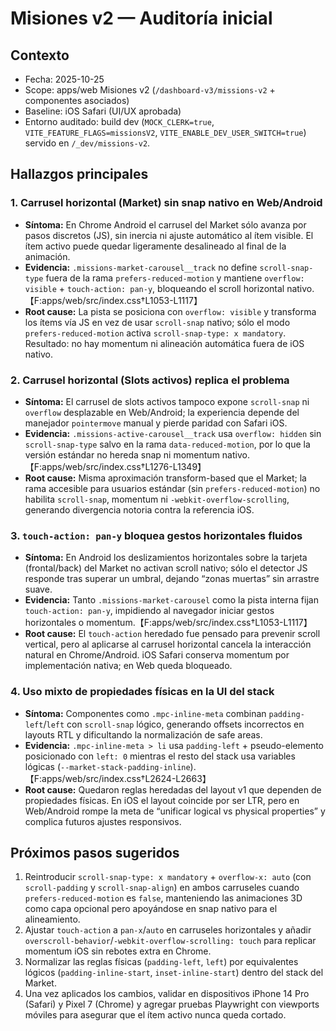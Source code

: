 # Misiones v2 — Auditoría inicial

## Contexto
- Fecha: 2025-10-25
- Scope: apps/web Misiones v2 (`/dashboard-v3/missions-v2` + componentes asociados)
- Baseline: iOS Safari (UI/UX aprobada)
- Entorno auditado: build dev (`MOCK_CLERK=true`, `VITE_FEATURE_FLAGS=missionsV2`, `VITE_ENABLE_DEV_USER_SWITCH=true`) servido en `/_dev/missions-v2`.

## Hallazgos principales

### 1. Carrusel horizontal (Market) sin snap nativo en Web/Android
- **Síntoma:** En Chrome Android el carrusel del Market sólo avanza por pasos discretos (JS), sin inercia ni ajuste automático al ítem visible. El ítem activo puede quedar ligeramente desalineado al final de la animación.
- **Evidencia:** `.missions-market-carousel__track` no define `scroll-snap-type` fuera de la rama `prefers-reduced-motion` y mantiene `overflow: visible` + `touch-action: pan-y`, bloqueando el scroll horizontal nativo.【F:apps/web/src/index.css†L1053-L1117】
- **Root cause:** La pista se posiciona con `overflow: visible` y transforma los ítems vía JS en vez de usar `scroll-snap` nativo; sólo el modo `prefers-reduced-motion` activa `scroll-snap-type: x mandatory`. Resultado: no hay momentum ni alineación automática fuera de iOS nativo.

### 2. Carrusel horizontal (Slots activos) replica el problema
- **Síntoma:** El carrusel de slots activos tampoco expone `scroll-snap` ni `overflow` desplazable en Web/Android; la experiencia depende del manejador `pointermove` manual y pierde paridad con Safari iOS.
- **Evidencia:** `.missions-active-carousel__track` usa `overflow: hidden` sin `scroll-snap-type` salvo en la rama `data-reduced-motion`, por lo que la versión estándar no hereda snap ni momentum nativo.【F:apps/web/src/index.css†L1276-L1349】
- **Root cause:** Misma aproximación transform-based que el Market; la rama accesible para usuarios estándar (sin `prefers-reduced-motion`) no habilita `scroll-snap`, momentum ni `-webkit-overflow-scrolling`, generando divergencia notoria contra la referencia iOS.

### 3. `touch-action: pan-y` bloquea gestos horizontales fluidos
- **Síntoma:** En Android los deslizamientos horizontales sobre la tarjeta (frontal/back) del Market no activan scroll nativo; sólo el detector JS responde tras superar un umbral, dejando “zonas muertas” sin arrastre suave.
- **Evidencia:** Tanto `.missions-market-carousel` como la pista interna fijan `touch-action: pan-y`, impidiendo al navegador iniciar gestos horizontales o momentum.【F:apps/web/src/index.css†L1053-L1117】
- **Root cause:** El `touch-action` heredado fue pensado para prevenir scroll vertical, pero al aplicarse al carrusel horizontal cancela la interacción natural en Chrome/Android. iOS Safari conserva momentum por implementación nativa; en Web queda bloqueado.

### 4. Uso mixto de propiedades físicas en la UI del stack
- **Síntoma:** Componentes como `.mpc-inline-meta` combinan `padding-left`/`left` con `scroll-snap` lógico, generando offsets incorrectos en layouts RTL y dificultando la normalización de safe areas.
- **Evidencia:** `.mpc-inline-meta > li` usa `padding-left` + pseudo-elemento posicionado con `left: 0` mientras el resto del stack usa variables lógicas (`--market-stack-padding-inline`).【F:apps/web/src/index.css†L2624-L2663】
- **Root cause:** Quedaron reglas heredadas del layout v1 que dependen de propiedades físicas. En iOS el layout coincide por ser LTR, pero en Web/Android rompe la meta de “unificar logical vs physical properties” y complica futuros ajustes responsivos.

## Próximos pasos sugeridos
1. Reintroducir `scroll-snap-type: x mandatory` + `overflow-x: auto` (con `scroll-padding` y `scroll-snap-align`) en ambos carruseles cuando `prefers-reduced-motion` es `false`, manteniendo las animaciones 3D como capa opcional pero apoyándose en snap nativo para el alineamiento.
2. Ajustar `touch-action` a `pan-x`/`auto` en carruseles horizontales y añadir `overscroll-behavior`/`-webkit-overflow-scrolling: touch` para replicar momentum iOS sin rebotes extra en Chrome.
3. Normalizar las reglas físicas (`padding-left`, `left`) por equivalentes lógicos (`padding-inline-start`, `inset-inline-start`) dentro del stack del Market.
4. Una vez aplicados los cambios, validar en dispositivos iPhone 14 Pro (Safari) y Pixel 7 (Chrome) y agregar pruebas Playwright con viewports móviles para asegurar que el ítem activo nunca queda cortado.

